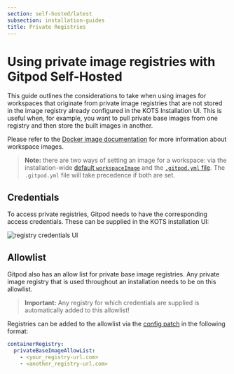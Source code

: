```yaml
---
section: self-hosted/latest
subsection: installation-guides
title: Private Registries
---
```


<script context="module">
  export const prerender = true;
</script>

# Using private image registries with Gitpod Self-Hosted

This guide outlines the considerations to take when using images for workspaces that originate from private image registries that are not stored in the image registry already configured in the KOTS Installation UI. This is useful when, for example, you want to pull private base images from one registry and then store the built images in another.

Please refer to the [Docker image documentation](/docs/integrations/docker) for more information about workspace images.

> **Note:** there are two ways of setting an image for a workspace: via the installation-wide [default `workspaceImage`](./default-workspace-image) and the [`.gitpod.yml` file](/docs/references/gitpod-yml). The `.gitpod.yml` file will take precedence if both are set.

## Credentials

To access private registries, Gitpod needs to have the corresponding access credentials. These can be supplied in the KOTS installation UI:

![registry credentials UI](../../static/images/docs/self-hosted/private-registry-credentials.png)

## Allowlist

Gitpod also has an allow list for private base image registries. Any private image registry that is used throughout an installation needs to be on this allowlist.

> **Important:** Any registry for which credentials are supplied is automatically added to this allowlist!

Registries can be added to the allowlist via the [config patch](/docs/configure/self-hosted/latest/config-patches) in the following format:

```yaml
containerRegistry:
  privateBaseImageAllowList:
    - <your_registry-url.com>
    - <another_registry-url.com>
```

